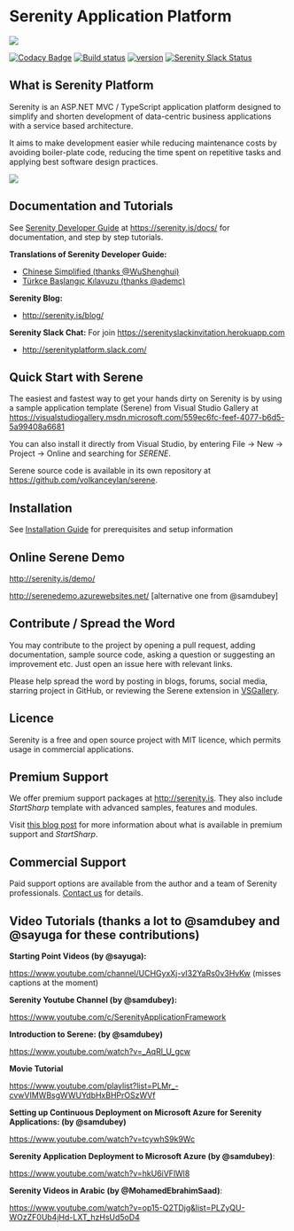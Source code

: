 Serenity Application Platform
=============================

<img src="https://github.com/volkanceylan/Serenity/blob/master/Tools/Images/serenity-logo-128.png" />

[![Codacy Badge](https://api.codacy.com/project/badge/Grade/3b9118bb630f4ee593757b8d59d0322f)](https://www.codacy.com/app/Serenity/Serenity?utm_source=github.com&utm_medium=referral&utm_content=volkanceylan/Serenity&utm_campaign=badger)
[![Build status](https://ci.appveyor.com/api/projects/status/hfs2elisqkmg7fp7?svg=true)](https://ci.appveyor.com/project/volkanceylan/serenity)  [![version](https://img.shields.io/nuget/v/Serenity.Core.svg?label=version)](http://www.nuget.org/packages/Serenity.Core/)   [![Serenity Slack Status](https://serenityslackinvitation.herokuapp.com/badge.svg?2)](https://serenityslackinvitation.herokuapp.com/)

## What is Serenity Platform

Serenity is an ASP.NET MVC / TypeScript application platform designed to simplify and shorten development of data-centric business applications with a service based architecture.

It aims to make development easier while reducing maintenance costs by avoiding boiler-plate code, reducing the time spent on repetitive tasks and applying best software design practices. 

<img src="https://github.com/volkanceylan/Serene/blob/master/Template/img/SereneAnimation.gif" />

## Documentation and Tutorials

See [Serenity Developer Guide](https://serenity.is/docs/) at https://serenity.is/docs/ for documentation, and step by step tutorials.

**Translations of Serenity Developer Guide:**
- [Chinese Simplified (thanks @WuShenghui)](https://volkanceylan.gitbooks.io/serenity-zh-cn)
- [Türkçe Başlangıç Kılavuzu (thanks @ademc)](https://ademc.gitbooks.io/serenity-gelistirici-dokumani)

**Serenity Blog:**
- http://serenity.is/blog/

**Serenity Slack Chat:**
For join https://serenityslackinvitation.herokuapp.com
- http://serenityplatform.slack.com/

## Quick Start with Serene

The easiest and fastest way to get your hands dirty on Serenity is by using a sample application template (Serene) from Visual Studio Gallery at https://visualstudiogallery.msdn.microsoft.com/559ec6fc-feef-4077-b6d5-5a99408a6681

You can also install it directly from Visual Studio, by entering File -> New -> Project -> Online and searching for *SERENE*.

Serene source code is available in its own repository at https://github.com/volkanceylan/serene.

## Installation
 
See [Installation Guide](INSTALL.md) for prerequisites and setup information

## Online Serene Demo

http://serenity.is/demo/

http://serenedemo.azurewebsites.net/ [alternative one from @samdubey]

## Contribute / Spread the Word

You may contribute to the project by opening a pull request, adding documentation, sample source code, asking a question or suggesting an improvement etc. Just open an issue here with relevant links.

Please help spread the word by posting in blogs, forums, social media, starring project in GitHub, or reviewing the Serene extension in [VSGallery](https://visualstudiogallery.msdn.microsoft.com/559ec6fc-feef-4077-b6d5-5a99408a6681/view/Reviews).

## Licence

Serenity is a free and open source project with MIT licence, which permits usage in commercial applications. 

## Premium Support

We offer premium support packages at http://serenity.is. They also include *StartSharp* template with advanced samples, features and modules. 

Visit [this blog post](http://serenity.is/blog/2017/08/08/what-is-in-premium) for more information about what is available in premium support and *StartSharp*.

## Commercial Support

Paid support options are available from the author and a team of Serenity professionals. [Contact us](mailto:volkanceylan@gmail.com) for details.

## Video Tutorials (thanks a lot to @samdubey and @sayuga for these contributions)

**Starting Point Videos (by @sayuga):**

https://www.youtube.com/channel/UCHGyxXj-vI32YaRs0v3HvKw (misses captions at the moment)

**Serenity Youtube Channel (by @samdubey):** 

https://www.youtube.com/c/SerenityApplicationFramework

**Introduction to Serene: (by @samdubey)**

https://www.youtube.com/watch?v=_AqRl_U_gcw

**Movie Tutorial**

https://www.youtube.com/playlist?list=PLMr_-cvwVIMWBsgWWUYdbHxBHPrOSzWVf

**Setting up Continuous Deployment on Microsoft Azure for Serenity Applications: (by @samdubey)**

https://www.youtube.com/watch?v=tcywhS9k9Wc

**Serenity Application Deployment to Microsoft Azure (by @samdubey)**:

https://www.youtube.com/watch?v=hkU6iVFlWl8

**Serenity Videos in Arabic (by @MohamedEbrahimSaad)**:

https://www.youtube.com/watch?v=op15-Q2TDjg&list=PLZyQU-WOzZF0Ub4jHd-LXT_hzHsUd5oD4


